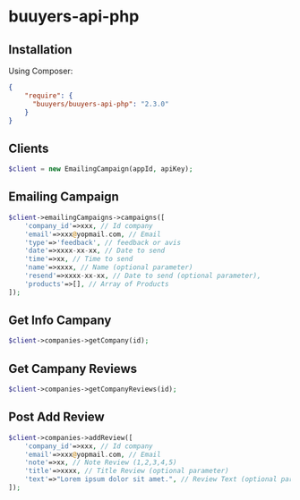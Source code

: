 # buuyers-api-php

## Installation

Using Composer:

```json
{
    "require": {
      "buuyers/buuyers-api-php": "2.3.0"
    }
}
```

## Clients

```php
$client = new EmailingCampaign(appId, apiKey);
```

## Emailing Campaign

```php
$client->emailingCampaigns->campaigns([
    'company_id'=>xxx, // Id company
    'email'=>xxx@yopmail.com, // Email
    'type'=>'feedback', // feedback or avis
    'date'=>xxxx-xx-xx, // Date to send
    'time'=>xx, // Time to send
    'name'=>xxxx, // Name (optional parameter)
    'resend'=>xxxx-xx-xx, // Date to send (optional parameter),
    'products'=>[], // Array of Products
]);
```

## Get Info Campany

```php
$client->companies->getCompany(id);
```

## Get Campany Reviews

```php
$client->companies->getCompanyReviews(id);
```


## Post Add Review

```php
$client->companies->addReview([
    'company_id'=>xxx, // Id company
    'email'=>xxx@yopmail.com, // Email
    'note'=>xx, // Note Review (1,2,3,4,5)
    'title'=>xxxx, // Title Review (optional parameter)
    'text'=>"Lorem ipsum dolor sit amet.", // Review Text (optional parameter),
]);
```
